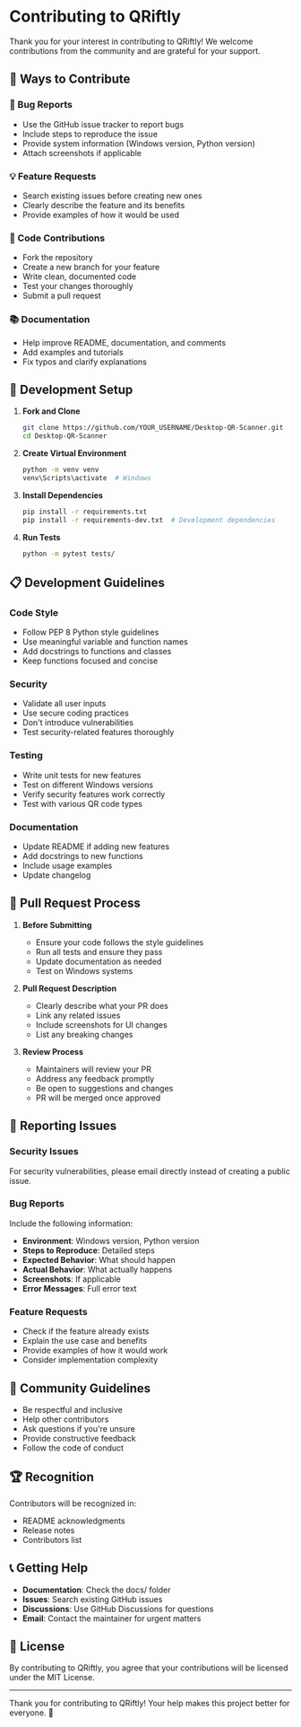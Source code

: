 # Contributing to QRiftly

Thank you for your interest in contributing to QRiftly! We welcome contributions from the community and are grateful for your support.

## 🎯 Ways to Contribute

### 🐛 Bug Reports
- Use the GitHub issue tracker to report bugs
- Include steps to reproduce the issue
- Provide system information (Windows version, Python version)
- Attach screenshots if applicable

### 💡 Feature Requests
- Search existing issues before creating new ones
- Clearly describe the feature and its benefits
- Provide examples of how it would be used

### 🔧 Code Contributions
- Fork the repository
- Create a new branch for your feature
- Write clean, documented code
- Test your changes thoroughly
- Submit a pull request

### 📚 Documentation
- Help improve README, documentation, and comments
- Add examples and tutorials
- Fix typos and clarify explanations

## 🚀 Development Setup

1. **Fork and Clone**
   ```bash
   git clone https://github.com/YOUR_USERNAME/Desktop-QR-Scanner.git
   cd Desktop-QR-Scanner
   ```

2. **Create Virtual Environment**
   ```bash
   python -m venv venv
   venv\Scripts\activate  # Windows
   ```

3. **Install Dependencies**
   ```bash
   pip install -r requirements.txt
   pip install -r requirements-dev.txt  # Development dependencies
   ```

4. **Run Tests**
   ```bash
   python -m pytest tests/
   ```

## 📋 Development Guidelines

### Code Style
- Follow PEP 8 Python style guidelines
- Use meaningful variable and function names
- Add docstrings to functions and classes
- Keep functions focused and concise

### Security
- Validate all user inputs
- Use secure coding practices
- Don't introduce vulnerabilities
- Test security-related features thoroughly

### Testing
- Write unit tests for new features
- Test on different Windows versions
- Verify security features work correctly
- Test with various QR code types

### Documentation
- Update README if adding new features
- Add docstrings to new functions
- Include usage examples
- Update changelog

## 🔄 Pull Request Process

1. **Before Submitting**
   - Ensure your code follows the style guidelines
   - Run all tests and ensure they pass
   - Update documentation as needed
   - Test on Windows systems

2. **Pull Request Description**
   - Clearly describe what your PR does
   - Link any related issues
   - Include screenshots for UI changes
   - List any breaking changes

3. **Review Process**
   - Maintainers will review your PR
   - Address any feedback promptly
   - Be open to suggestions and changes
   - PR will be merged once approved

## 🐛 Reporting Issues

### Security Issues
For security vulnerabilities, please email directly instead of creating a public issue.

### Bug Reports
Include the following information:
- **Environment**: Windows version, Python version
- **Steps to Reproduce**: Detailed steps
- **Expected Behavior**: What should happen
- **Actual Behavior**: What actually happens
- **Screenshots**: If applicable
- **Error Messages**: Full error text

### Feature Requests
- Check if the feature already exists
- Explain the use case and benefits
- Provide examples of how it would work
- Consider implementation complexity

## 💬 Community Guidelines

- Be respectful and inclusive
- Help other contributors
- Ask questions if you're unsure
- Provide constructive feedback
- Follow the code of conduct

## 🏆 Recognition

Contributors will be recognized in:
- README acknowledgments
- Release notes
- Contributors list

## 📞 Getting Help

- **Documentation**: Check the docs/ folder
- **Issues**: Search existing GitHub issues
- **Discussions**: Use GitHub Discussions for questions
- **Email**: Contact the maintainer for urgent matters

## 📝 License

By contributing to QRiftly, you agree that your contributions will be licensed under the MIT License.

---

Thank you for contributing to QRiftly! Your help makes this project better for everyone. 🎉